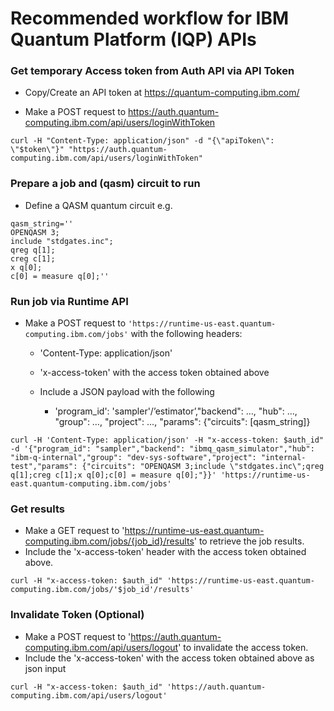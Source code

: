 # Recommended workflow for IBM Quantum Platform (IQP) APIs

### Get temporary Access token from Auth API via API Token

* Copy/Create an API token at https://quantum-computing.ibm.com/

* Make a POST request to https://auth.quantum-computing.ibm.com/api/users/loginWithToken 

```shell
curl -H "Content-Type: application/json" -d "{\"apiToken\": \"$token\"}" "https://auth.quantum-computing.ibm.com/api/users/loginWithToken"
```

### Prepare a job and (qasm) circuit to run

* Define a QASM quantum circuit e.g. 

```shell
qasm_string=''
OPENQASM 3; 
include "stdgates.inc"; 
qreg q[1]; 
creg c[1]; 
x q[0]; 
c[0] = measure q[0];''
```

### Run job via Runtime API

* Make a POST request to `'https://runtime-us-east.quantum-computing.ibm.com/jobs'` with the following headers:     
    * 'Content-Type: application/json'     
    * 'x-access-token' with the access token obtained above   
    * Include a JSON payload with the following 

        * 'program_id': 'sampler'/’estimator’,"backend": …, "hub": …, "group": …, "project": …, "params": {"circuits": [qasm_string]}

```shell
curl -H 'Content-Type: application/json' -H "x-access-token: $auth_id" -d '{"program_id": "sampler","backend": "ibmq_qasm_simulator","hub": "ibm-q-internal","group": "dev-sys-software","project": "internal-test","params": {"circuits": "OPENQASM 3;include \"stdgates.inc\";qreg q[1];creg c[1];x q[0];c[0] = measure q[0];"}}' 'https://runtime-us-east.quantum-computing.ibm.com/jobs'
```

### Get results  
* Make a GET request to 'https://runtime-us-east.quantum-computing.ibm.com/jobs/{job_id}/results' to retrieve the job results.   
* Include the 'x-access-token' header with the access token obtained above. 

```shell
curl -H "x-access-token: $auth_id" 'https://runtime-us-east.quantum-computing.ibm.com/jobs/'$job_id'/results'
```

### Invalidate Token (Optional)   

* Make a POST request to 'https://auth.quantum-computing.ibm.com/api/users/logout' to invalidate the access token.   
* Include the 'x-access-token' with the access token obtained above as json input

```shell
curl -H "x-access-token: $auth_id" 'https://auth.quantum-computing.ibm.com/api/users/logout'
```